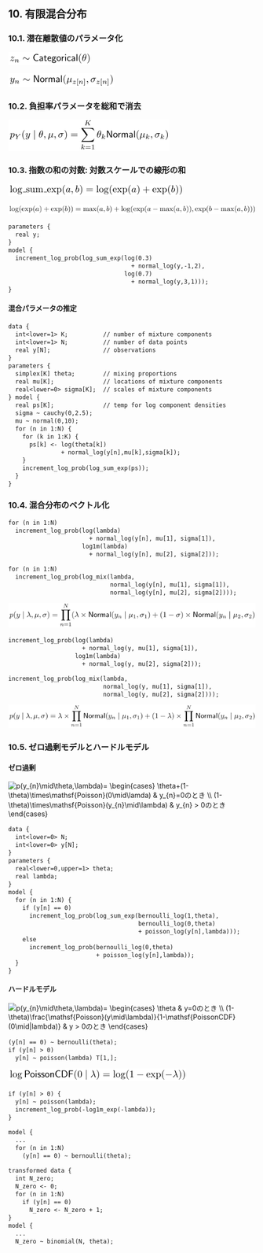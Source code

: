 ## 10. 有限混合分布

### 10.1. 潜在離散値のパラメータ化

![$$z_{n} \sim \mathsf{Categorical}(\theta)$$](fig/fig01.png)


![$$y_{n} \sim \mathsf{Normal}(\mu_{z[n]},\sigma_{z[n]})$$](fig/fig02.png)

### 10.2. 負担率パラメータを総和で消去

![$$p_{Y}(y \mid \theta,\mu,\sigma) = \sum_{k=1}^{K}\theta_{k}\mathsf{Normal}(\mu_{k},\sigma_{k})$$](fig/fig03.png)



### 10.3. 指数の和の対数: 対数スケールでの線形の和

![$$\mathrm{log\_sum\_exp}(a,b) = \log(\exp(a)+\exp(b))$$](fig/fig04.png)

![$$\log(\exp(a)+\exp(b))=\mathrm{max}(a,b)+\log(\exp(a - \mathrm{max}(a,b)), \exp(b - \mathrm{max}(a,b)))$$](fig/fig05.png)


```
parameters {
  real y;
}
model {
  increment_log_prob(log_sum_exp(log(0.3)
                                   + normal_log(y,-1,2),
                                 log(0.7)
                                   + normal_log(y,3,1)));
}
```

#### 混合パラメータの推定


```
data {
  int<lower=1> K;          // number of mixture components
  int<lower=1> N;          // number of data points
  real y[N];               // observations
}
parameters {
  simplex[K] theta;        // mixing proportions
  real mu[K];              // locations of mixture components
  real<lower=0> sigma[K];  // scales of mixture components
} model {
  real ps[K];              // temp for log component densities
  sigma ~ cauchy(0,2.5);
  mu ~ normal(0,10);
  for (n in 1:N) {
    for (k in 1:K) {
      ps[k] <- log(theta[k])
               + normal_log(y[n],mu[k],sigma[k]);
    }
    increment_log_prob(log_sum_exp(ps));
  }
}
```


### 10.4. 混合分布のベクトル化


```
for (n in 1:N)
  increment_log_prob(log(lambda)
                       + normal_log(y[n], mu[1], sigma[1]),
                     log1m(lambda)
                       + normal_log(y[n], mu[2], sigma[2]));
```


```
for (n in 1:N)
  increment_log_prob(log_mix(lambda,
                             normal_log(y[n], mu[1], sigma[1]),
                             normal_log(y[n], mu[2], sigma[2])));
```

![$$p(y \mid \lambda,\mu,\sigma)=\prod_{n=1}^{N}(\lambda\times\mathsf{Normal}(y_{n}\mid\mu_{1},\sigma_{1})+(1-\sigma)\times\mathsf{Normal}(y_{n}\mid\mu_{2},\sigma_{2})$$](fig/fig06.png)



```
increment_log_prob(log(lambda)
                     + normal_log(y, mu[1], sigma[1]),
                   log1m(lambda)
                     + normal_log(y, mu[2], sigma[2]));
```


```
increment_log_prob(log_mix(lambda,
                           normal_log(y, mu[1], sigma[1]),
                           normal_log(y, mu[2], sigma[2])));
```

![$$p(y\mid\lambda,\mu,\sigma)=\lambda\times\prod_{n=1}^{N}\mathsf{Normal}(y_{n}\mid\mu_{1},\sigma_{1})+(1-\lambda)\times\prod_{n=1}^{N}\mathsf{Normal}(y_{n}\mid\mu_{2},\sigma_{2})$$](fig/fig07.png)


### 10.5. ゼロ過剰モデルとハードルモデル


#### ゼロ過剰

![$$  p(y_{n}\mid\theta,\lambda)=
  \begin{cases}
    \theta+(1-\theta)\times\mathsf{Poisson}(0\mid\lamda) & y_{n}=0のとき \\
    (1-\theta)\times\mathsf{Poisson}(y_{n}\mid\lambda)   & y_{n} > 0のとき
  \end{cases}$$](fig/fig08.png)


```
data {
  int<lower=0> N;
  int<lower=0> y[N];
}
parameters {
  real<lower=0,upper=1> theta;
  real lambda;
}
model {
  for (n in 1:N) {
    if (y[n] == 0)
      increment_log_prob(log_sum_exp(bernoulli_log(1,theta),
                                     bernoulli_log(0,theta)
                                     + poisson_log(y[n],lambda)));
    else
      increment_log_prob(bernoulli_log(0,theta)
                         + poisson_log(y[n],lambda));
  }
}
```


#### ハードルモデル


![$$  p(y_{n}\mid\theta,\lambda)=
  \begin{cases}
    \theta & y=0のとき \\
    (1-\theta)\frac{\mathsf{Poisson}(y\mid\lambda)}{1-\mathsf{PoissonCDF}(0\mid|lambda)} & y > 0のとき
  \end{cases}$$](fig/fig09.png)


```
(y[n] == 0) ~ bernoulli(theta);
if (y[n] > 0)
  y[n] ~ poisson(lambda) T[1,];
```

![$$\log\mathsf{PoissonCDF}(0\mid\lambda)=\log(1-\exp(-\lambda))$$](fig/fig10.png)


```
if (y[n] > 0) {
  y[n] ~ poisson(lambda);
  increment_log_prob(-log1m_exp(-lambda));
}
```

```
model {
  ...
  for (n in 1:N)
    (y[n] == 0) ~ bernoulli(theta);
```


```
transformed data {
  int N_zero;
  N_zero <- 0;
  for (n in 1:N)
    if (y[n] == 0)
      N_zero <- N_zero + 1;
}
model {
  ...
  N_zero ~ binomial(N, theta);
```
